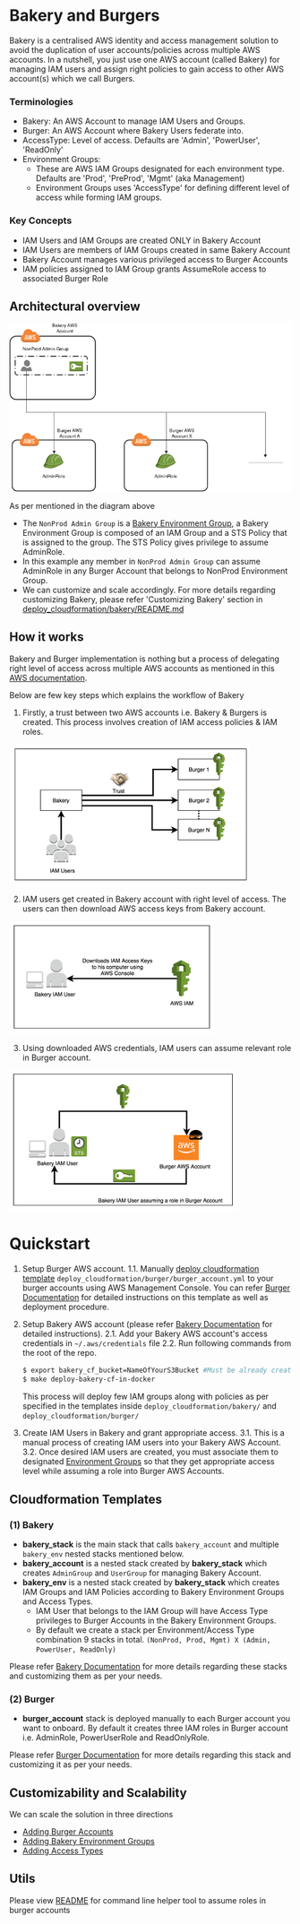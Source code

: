 # Bakery and Burgers

Bakery is a centralised AWS identity and access management solution to avoid the duplication of user accounts/policies across multiple AWS accounts. In a nutshell, you just use one AWS account (called Bakery) for managing IAM users and assign right policies to gain access to other AWS account(s) which we call Burgers.

### Terminologies

- Bakery: An AWS Account to manage IAM Users and Groups.
- Burger: An AWS Account where Bakery Users federate into.
- AccessType: Level of access. Defaults are 'Admin', 'PowerUser', 'ReadOnly'
- Environment Groups:
  - These are AWS IAM Groups designated for each environment type. Defaults are 'Prod', 'PreProd', 'Mgmt' (aka Management)
  - Environment Groups uses 'AccessType' for defining different level of access while forming IAM groups.

### Key Concepts

- IAM Users and IAM Groups are created ONLY in Bakery Account
- IAM Users are members of IAM Groups created in same Bakery Account
- Bakery Account manages various privileged access to Burger Accounts
- IAM policies assigned to IAM Group grants AssumeRole access to associated Burger Role

## Architectural overview

![architecture](wiki_assets/bakery_assume.png)

As per mentioned in the diagram above

- The `NonProd Admin Group` is a [Bakery Environment Group](#bakery-environment-groups), a Bakery Environment Group is composed of an IAM Group and a STS Policy that is assigned to the group. The STS Policy gives privilege to assume AdminRole.
- In this example any member in `NonProd Admin Group` can assume AdminRole in any Burger Account that belongs to NonProd Environment Group.
- We can customize and scale accordingly. For more details regarding customizing Bakery, please refer 'Customizing Bakery' section in [deploy_cloudformation/bakery/README.md](deploy_cloudformation/bakery/README.md#customizing-bakery)

## How it works

Bakery and Burger implementation is nothing but a process of delegating right level of access across multiple AWS accounts as mentioned in this [AWS documentation](https://docs.aws.amazon.com/IAM/latest/UserGuide/tutorial_cross-account-with-roles.html).

Below are few key steps which explains the workflow of Bakery

1. Firstly, a trust between two AWS accounts i.e. Bakery & Burgers is created. This process involves creation of IAM access policies & IAM roles.

![trust](wiki_assets/bakery_trust_burger.png)

2. IAM users get created in Bakery account with right level of access. The users can then download AWS access keys from Bakery account.

![creds](wiki_assets/iam_download_creds.png)

3. Using downloaded AWS credentials, IAM users can assume relevant role in Burger account.

![assume role](wiki_assets/iam_assume_role.png)

# Quickstart

1. Setup Burger AWS account.
  1.1. Manually [deploy cloudformation template](https://docs.aws.amazon.com/AWSCloudFormation/latest/UserGuide/cfn-using-console.html) `deploy_cloudformation/burger/burger_account.yml` to your burger accounts using AWS Management Console. You can refer [Burger Documentation](deploy_cloudformation/burger/README.md) for detailed instructions on this template as well as deployment procedure.
2. Setup Bakery AWS account (please refer [Bakery Documentation](deploy_cloudformation/bakery/README.md) for detailed instructions).
  2.1. Add your Bakery AWS account's access credentials in `~/.aws/credentials` file
  2.2. Run following commands from the root of the repo.

    ```bash
    $ export bakery_cf_bucket=NameOfYourS3Bucket #Must be already created in your Bakery Account
    $ make deploy-bakery-cf-in-docker
    ```

    This process will deploy few IAM groups along with policies as per specified in the templates inside `deploy_cloudformation/bakery/` and `deploy_cloudformation/burger/`
3. Create IAM Users in Bakery and grant appropriate access.
  3.1. This is a manual process of creating IAM users into your Bakery AWS Account.
  3.2. Once desired IAM users are created, you must associate them to designated [Environment Groups](#terminologies) so that they get appropriate access level while assuming a role into Burger AWS Accounts.

## Cloudformation Templates

### (1) Bakery

- **bakery_stack** is the main stack that calls `bakery_account` and multiple `bakery_env` nested stacks mentioned below.
- **bakery_account** is a nested stack created by **bakery_stack** which creates `AdminGroup` and `UserGroup` for managing Bakery Account.
- **bakery_env** is a nested stack created by **bakery_stack** which creates IAM Groups and IAM Policies according to Bakery Environment Groups and Access Types.
  - IAM User that belongs to the IAM Group will have Access Type privileges to Burger Accounts in the Bakery Environment Groups.
  - By default we create a stack per Environment/Access Type combination 9 stacks in total. `(NonProd, Prod, Mgmt) X (Admin, PowerUser, ReadOnly)`

Please refer [Bakery Documentation](deploy_cloudformation/bakery/README.md) for more details regarding these stacks and customizing them as per your needs.

### (2) Burger

- **burger_account** stack is deployed manually to each Burger account you want to onboard. By default it creates three IAM roles in Burger account i.e. AdminRole, PowerUserRole and ReadOnlyRole.

Please refer [Burger Documentation](deploy_cloudformation/burger/README.md) for more details regarding this stack and customizing it as per your needs.

## Customizability and Scalability

We can scale the solution in three directions

- [Adding Burger Accounts](deploy_cloudformation/bakery/README.md#)
- [Adding Bakery Environment Groups](deploy_cloudformation/bakery/README.md#)
- [Adding Access Types](deploy_cloudformation/bakery/README.md#)

## Utils

Please view [README](utils/README.md) for command line helper tool to assume roles in burger accounts
